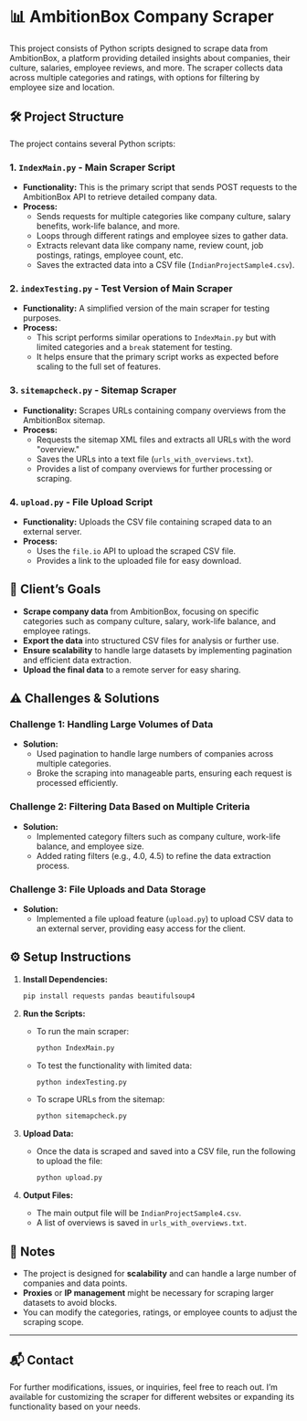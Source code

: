 
# 📊 AmbitionBox Company Scraper

This project consists of Python scripts designed to scrape data from AmbitionBox, a platform providing detailed insights about companies, their culture, salaries, employee reviews, and more. The scraper collects data across multiple categories and ratings, with options for filtering by employee size and location.

## 🛠️ Project Structure

The project contains several Python scripts:

### 1. **`IndexMain.py`** - Main Scraper Script

- **Functionality:** This is the primary script that sends POST requests to the AmbitionBox API to retrieve detailed company data.
- **Process:**
  - Sends requests for multiple categories like company culture, salary benefits, work-life balance, and more.
  - Loops through different ratings and employee sizes to gather data.
  - Extracts relevant data like company name, review count, job postings, ratings, employee count, etc.
  - Saves the extracted data into a CSV file (`IndianProjectSample4.csv`).

### 2. **`indexTesting.py`** - Test Version of Main Scraper

- **Functionality:** A simplified version of the main scraper for testing purposes.
- **Process:** 
  - This script performs similar operations to `IndexMain.py` but with limited categories and a `break` statement for testing.
  - It helps ensure that the primary script works as expected before scaling to the full set of features.

### 3. **`sitemapcheck.py`** - Sitemap Scraper

- **Functionality:** Scrapes URLs containing company overviews from the AmbitionBox sitemap.
- **Process:**
  - Requests the sitemap XML files and extracts all URLs with the word "overview."
  - Saves the URLs into a text file (`urls_with_overviews.txt`).
  - Provides a list of company overviews for further processing or scraping.

### 4. **`upload.py`** - File Upload Script

- **Functionality:** Uploads the CSV file containing scraped data to an external server.
- **Process:**
  - Uses the `file.io` API to upload the scraped CSV file.
  - Provides a link to the uploaded file for easy download.

## 🎯 Client’s Goals

- **Scrape company data** from AmbitionBox, focusing on specific categories such as company culture, salary, work-life balance, and employee ratings.
- **Export the data** into structured CSV files for analysis or further use.
- **Ensure scalability** to handle large datasets by implementing pagination and efficient data extraction.
- **Upload the final data** to a remote server for easy sharing.

## ⚠️ Challenges & Solutions

### Challenge 1: Handling Large Volumes of Data
- **Solution:** 
  - Used pagination to handle large numbers of companies across multiple categories.
  - Broke the scraping into manageable parts, ensuring each request is processed efficiently.

### Challenge 2: Filtering Data Based on Multiple Criteria
- **Solution:** 
  - Implemented category filters such as company culture, work-life balance, and employee size.
  - Added rating filters (e.g., 4.0, 4.5) to refine the data extraction process.

### Challenge 3: File Uploads and Data Storage
- **Solution:** 
  - Implemented a file upload feature (`upload.py`) to upload CSV data to an external server, providing easy access for the client.

## ⚙️ Setup Instructions

1. **Install Dependencies:**
   ```bash
   pip install requests pandas beautifulsoup4
   ```

2. **Run the Scripts:**
   - To run the main scraper:
     ```bash
     python IndexMain.py
     ```
   - To test the functionality with limited data:
     ```bash
     python indexTesting.py
     ```
   - To scrape URLs from the sitemap:
     ```bash
     python sitemapcheck.py
     ```

3. **Upload Data:**
   - Once the data is scraped and saved into a CSV file, run the following to upload the file:
     ```bash
     python upload.py
     ```

4. **Output Files:**
   - The main output file will be `IndianProjectSample4.csv`.
   - A list of overviews is saved in `urls_with_overviews.txt`.

## 📌 Notes

- The project is designed for **scalability** and can handle a large number of companies and data points.
- **Proxies** or **IP management** might be necessary for scraping larger datasets to avoid blocks.
- You can modify the categories, ratings, or employee counts to adjust the scraping scope.

---

## 📬 Contact

For further modifications, issues, or inquiries, feel free to reach out. I’m available for customizing the scraper for different websites or expanding its functionality based on your needs.
